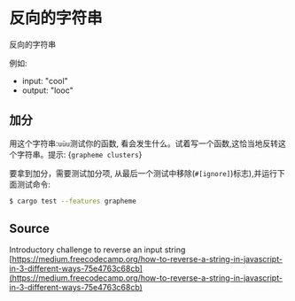# 反向的字符串

反向的字符串

例如:

- input: "cool"
- output: "looc"

## 加分

用这个字符串:`uüu`测试你的函数, 看会发生什么。试着写一个函数,这恰当地反转这个字符串。提示: {`grapheme clusters`}

要拿到加分，需要测试加分项, 从最后一个测试中移除(`#[ignore]`)标志),并运行下面测试命令:

```bash
$ cargo test --features grapheme
```

## Source

Introductory challenge to reverse an input string [https://medium.freecodecamp.org/how-to-reverse-a-string-in-javascript-in-3-different-ways-75e4763c68cb](https://medium.freecodecamp.org/how-to-reverse-a-string-in-javascript-in-3-different-ways-75e4763c68cb)